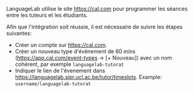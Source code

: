LanguageLab utilise le site https://cal.com pour programmer les séances entre les tuteurs et les étudiants.

Afin que l'intégration soit réussie, il est nécessaire de suivre les étapes suivantes:
 - Créer un compte sur https://cal.com.
 - Créer un nouveau type d'événement de 60 mins (https://app.cal.com/event-types -> [+ Nouveau]) avec un nom cohérent, par exemple `languagelab-tutorat`
 - Indiquer le lien de l'évenement dans https://languagelab.sipr.ucl.ac.be/tutor/timeslots. Example: `username/languagelab-tutorat`
